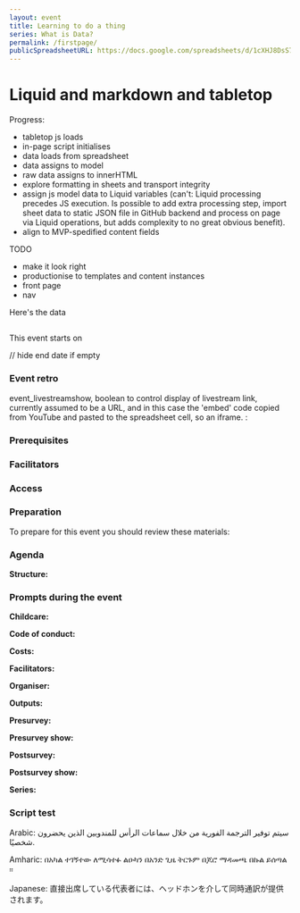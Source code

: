 ```yaml
---
layout: event
title: Learning to do a thing
series: What is Data?
permalink: /firstpage/
publicSpreadsheetURL: https://docs.google.com/spreadsheets/d/1cXHJ8DsS7kndV2xfdR48RNx1s2ySxOOH92EQIIa6-Wc/edit?usp=sharing
---
```


# Liquid and markdown and tabletop

Progress:

- tabletop js loads
- in-page script initialises
- data loads from spreadsheet
- data assigns to model
- raw data assigns to innerHTML
- explore formatting in sheets and transport integrity 
- assign js model data to Liquid variables (can't: Liquid processing precedes JS execution. Is possible to add extra processing step, import sheet data to static JSON file in GitHub backend and process on page via Liquid operations, but adds complexity to no great obvious benefit).
- align to MVP-spedified content fields

TODO
- make it look right
- productionise to templates and content instances
- front page
- nav


<p>Here's the data</p>
<h2 id="event_title"></h2>
<p><strong id="event_summary"></strong></p>
<p>This event starts on <span id="event_startdate"></span></p>
// hide end date if empty
<p id="event_enddate"></p>
<div id="event_background"></div>
<div id="retro">
<h3>Event retro</h3>
<p id="event_washup"></p>
</div>
<p id="event_timing"></p>
<p id="event_location"></p>
<p>event_livestreamshow, boolean to control display of livestream link, currently assumed to be a URL, and in this case the 'embed' code copied from YouTube and pasted to the spreadsheet cell, so an iframe. <span id="event_livestreamshow"></span>: <br/>
<span id="event_livestream"></span></p>
<h3>Prerequisites</h3>
<p id="event_prerequisites"></p>
<h3>Facilitators</h3>
<p id="event_facilitators"></p>
<h3>Access</h3>
<p id="event_access"></p>
<p id="event_language"></p>
<h3>Preparation</h3>
<p>To prepare for this event you should review these materials:</p>
<p id="event_preparation"></p>
<h3>Agenda</h3>
<p id="event_agendashow"></p>
<p id="event_agenda"></p>
<p><strong>Structure: </strong><span id="event_structure"></span></p>
<h3>Prompts during the event</h3>
<p id="event_liveresources"></p>
<p><strong>Childcare: </strong><span id="event_childcare"></span></p>
<p><strong>Code of conduct: </strong><span id="event_codeofconduct"></span></p>
<p><strong>Costs: </strong><span id="event_costs"></span></p>
<p><strong>Facilitators: </strong><span id="event_facilitators"></span></p>
<p><strong>Organiser: </strong><span id="event_organiser"></span></p>
<p><strong>Outputs: </strong><span id="event_outputs"></span></p>
<p><strong>Presurvey: </strong><span id="event_presurvey"></span></p>
<p><strong>Presurvey show: </strong><span id="event_presurveyshow"></span></p>
<p><strong>Postsurvey: </strong><span id="event_postsurvey"></span></p>
<p><strong>Postsurvey show: </strong><span id="event_postsurveyshow"></span></p>
<p><strong>Series: </strong><span id="event_series"></span></p>

<h3>Script test</h3>
<p>Arabic: <span>سيتم توفير الترجمة الفورية من خلال سماعات الرأس للمندوبين الذين يحضرون شخصيًا.</span></p>
<p>Amharic: <span>በአካል ተገኝተው ለሚሳተፉ ልዑካን በአንድ ጊዜ ትርጉም በጆሮ ማዳመጫ በኩል ይሰጣል ፡፡</span></p>
<p>Japanese: <span>直接出席している代表者には、ヘッドホンを介して同時通訳が提供されます。</span></p>



